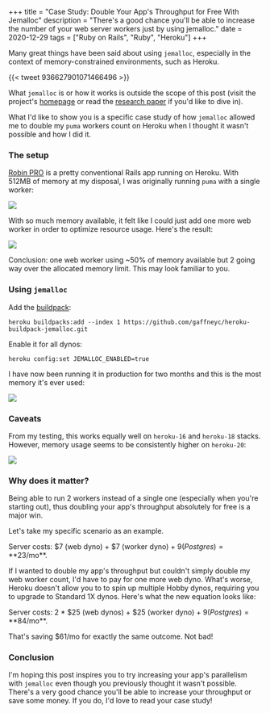 +++
title = "Case Study: Double Your App's Throughput for Free With Jemalloc"
description = "There's a good chance you'll be able to increase the number of your web server workers just by using jemalloc."
date = 2020-12-29
tags = ["Ruby on Rails", "Ruby", "Heroku"]
+++

Many great things have been said about using `jemalloc`, especially in the context
of memory-constrained environments, such as Heroku.

{{< tweet 936627901071466496 >}}

What `jemalloc` is or how it works is outside the scope of this post (visit the
project's [homepage](http://jemalloc.net/) or read the
[research paper](https://people.freebsd.org/~jasone/jemalloc/bsdcan2006/jemalloc.pdf)
if you'd like to dive in).

What I'd like to show you is a specific case study of how `jemalloc` allowed me to double my
`puma` workers count on Heroku when I thought it wasn't possible and how I did it.

### The setup

[Robin PRO](https://apps.shopify.com/robin-pro-image-gallery) is a pretty conventional Rails
app running on Heroku. With 512MB of memory at my disposal, I was originally running `puma`
with a single worker:

<a class="app__thumbnail--link" alt="Heroku one worker"
   href="/posts/case-study-jemalloc/one-worker.png">
<img src="/posts/case-study-jemalloc/one-worker.png" class="post-image">
</a>

With so much memory available, it felt like I could just add one more web worker in order
to optimize resource usage. Here's the result:

<a class="app__thumbnail--link" alt="Two workers on Heroku"
   href="/posts/case-study-jemalloc/two-workers.png">
<img src="/posts/case-study-jemalloc/two-workers.png" class="post-image">
</a>

Conclusion: one web worker using ~50% of memory available but 2 going way over the
allocated memory limit. This may look familiar to you.

### Using `jemalloc`

Add the [buildpack](https://github.com/gaffneyc/heroku-buildpack-jemalloc):

```
heroku buildpacks:add --index 1 https://github.com/gaffneyc/heroku-buildpack-jemalloc.git
```

Enable it for all dynos:

```
heroku config:set JEMALLOC_ENABLED=true
```

I have now been running it in production for two months and this is the most memory
it's ever used:

<a class="app__thumbnail--link" alt="Two workers on Heroku with jemalloc"
   href="/posts/case-study-jemalloc/two-workers-jemalloc.png">
<img src="/posts/case-study-jemalloc/two-workers-jemalloc.png" class="post-image">
</a>

### Caveats

From my testing, this works equally well on `heroku-16` and `heroku-18` stacks. However,
memory usage seems to be consistently higher on `heroku-20`:

<a class="app__thumbnail--link" alt="Two workers on Heroku with jemalloc heroku-18 vs heroku-20"
   href="/posts/case-study-jemalloc/heroku-18-vs-20.png">
<img src="/posts/case-study-jemalloc/heroku-18-vs-20.png" class="post-image">
</a>

### Why does it matter?

Being able to run 2 workers instead of a single one (especially when you're starting out),
thus doubling your app's throughput absolutely for free is a major win.

Let's take my specific scenario as an example.

Server costs: $7 (web dyno) + $7 (worker dyno) + $9 (Postgres) = **$23/mo**.

If I wanted to double my app's throughput but couldn't simply double my web worker count,
I'd have to pay for one more web dyno. What's worse, Heroku doesn't allow you to to spin
up multiple Hobby dynos, requiring you to upgrade to Standard 1X dynos. Here's what the
new equation looks like:

Server costs: 2 \* $25 (web dynos) + $25 (worker dyno) + $9 (Postgres) = **$84/mo**.

That's saving $61/mo for exactly the same outcome. Not bad!

### Conclusion

I'm hoping this post inspires you to try increasing your app's parallelism with `jemalloc`
even though you previously thought it wasn't possible. There's a very good chance you'll
be able to increase your throughput or save some money. If you do, I'd love to read your
case study!
